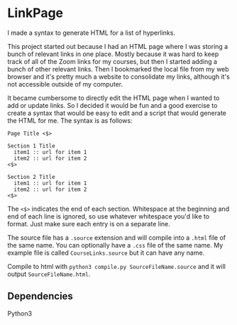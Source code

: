 # LinkPage
I made a syntax to generate HTML for a list of hyperlinks.

This project started out because I had an HTML page where I was storing a bunch of relevant links in one place. Mostly because it was hard to keep track
of all of the Zoom links for my courses, but then I started adding a bunch of other relevant links. Then I bookmarked the local file from my web browser and
it's pretty much a website to consolidate my links, although it's not accessible outside of my computer.

It became cumbersome to directly edit the HTML page when I wanted to add or update links. So I decided it would be fun and a good exercise
to create a syntax that would be easy to edit and a script that would generate the HTML for me. The syntax is as follows:

```
Page Title <$>

Section 1 Title
  item1 :: url for item 1
  item2 :: url for item 2
<$>

Section 2 Title
  item1 :: url for item 1
  item2 :: url for item 2
<$>
```

The `<$>` indicates the end of each section.
Whitespace at the beginning and end of each line is ignored, so use whatever whitespace you'd like to format. Just make sure each entry is on a separate line.

The source file has a `.source` extension and will compile into a `.html` file of the same name. You can optionally have a `.css` file of the same name.
My example file is called `CourseLinks.source` but it can have any name.

Compile to html with `python3 compile.py SourceFileName.source` and it will output `SourceFileName.html`.

## Dependencies
Python3
